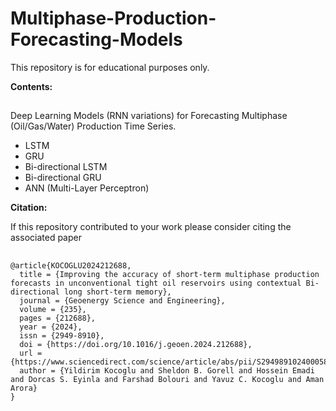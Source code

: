 # Multiphase-Production-Forecasting-Models

This repository is for educational purposes only. 

**Contents:** 
##
Deep Learning Models (RNN variations) for Forecasting Multiphase (Oil/Gas/Water) Production Time Series.
- LSTM
- GRU
- Bi-directional LSTM
- Bi-directional GRU
- ANN (Multi-Layer Perceptron)


**Citation:**

If this repository contributed to your work please consider citing the associated paper

##
    
    @article{KOCOGLU2024212688,
      title = {Improving the accuracy of short-term multiphase production forecasts in unconventional tight oil reservoirs using contextual Bi-directional long short-term memory},
      journal = {Geoenergy Science and Engineering},
      volume = {235},
      pages = {212688},
      year = {2024},
      issn = {2949-8910},
      doi = {https://doi.org/10.1016/j.geoen.2024.212688},
      url = {https://www.sciencedirect.com/science/article/abs/pii/S2949891024000587},
      author = {Yildirim Kocoglu and Sheldon B. Gorell and Hossein Emadi and Dorcas S. Eyinla and Farshad Bolouri and Yavuz C. Kocoglu and Aman Arora}    
    }
